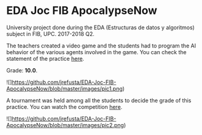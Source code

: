 # EDA Joc FIB ApocalypseNow

University project done during the EDA (Estructuras de datos y algoritmos) subject in FIB, UPC. 2017-2018 Q2.

The teachers created a video game and the students had to program the AI behavior of the various agents involved in the game. You can check the statement of the practice [here](https://github.com/jrefusta/EDA-Joc-FIB-ApocalypseNow/blob/master/P10432_en.pdf).

Grade: **10.0**.

![]https://github.com/jrefusta/EDA-Joc-FIB-ApocalypseNow/blob/master/images/pic1.png) 

A tournament was held among all the students to decide the grade of this practice. You can watch the competition [here](https://jutge.org/competitions/EDA:EDA_Q2_2017_18/).

![]https://github.com/jrefusta/EDA-Joc-FIB-ApocalypseNow/blob/master/images/pic2.png) 
